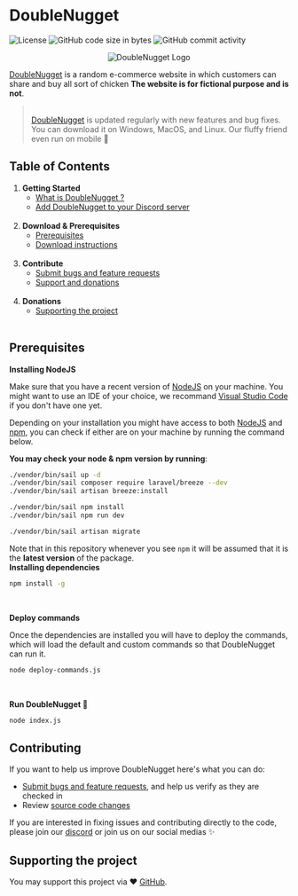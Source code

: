 # DoubleNugget

![License](https://img.shields.io/static/v1?label=license&message=MIT&color=green) ![GitHub code size in bytes](https://img.shields.io/github/languages/code-size/JustGritt/DoubleNugget) ![GitHub commit activity](https://img.shields.io/github/commit-activity/m/JustGritt/DoubleNugget)

<p align="center">
  <img alt="DoubleNugget Logo" src="https://www.brandbucket.com/sites/default/files/logo_uploads/427207/large_doublenugget.png">
</p>


[DoubleNugget](#DoubleNugget) is a random e-commerce website in which customers can share and buy all sort of chicken **The website is for fictional purpose and is not**.
<br>
> <br>[DoubleNugget](#DoubleNugget) is updated regularly with new features and bug fixes. You can download it on Windows, MacOS, and Linux. Our fluffy friend even run on mobile 🐗
> <br>

## Table of Contents

1. **Getting Started**
    - [What is DoubleNugget ?](#DoubleNugget)
    - [Add DoubleNugget to your Discord server](#start)
    <br>
2. **Download & Prerequisites**
    - [Prerequisites](#prerequisites)
    - [Download instructions](#download)
    <br>
3. **Contribute**
    - [Submit bugs and feature requests](#contributing)
    - [Support and donations](#contributing)
    <br>
4. **Donations** 
    - [Supporting the project](#supporting-the-project)
    <br>

## Prerequisites

**Installing NodeJS**

Make sure that you have a recent version of [NodeJS](https://nodejs.dev/download/) on your machine.
You might want to use an IDE of your choice, we recommand [Visual Studio Code](https://code.visualstudio.com/Download) if you don't have one yet.   

Depending on your installation you might have access to both [NodeJS](https://nodejs.dev/download/) and [npm](https://nodejs.dev/download/), you can check if either are on your machine by running the command below. 

**You may check your node & npm version by running**:

```bash
./vendor/bin/sail up -d
./vendor/bin/sail composer require laravel/breeze --dev
./vendor/bin/sail artisan breeze:install

./vendor/bin/sail npm install
./vendor/bin/sail npm run dev

./vendor/bin/sail artisan migrate 

```

Note that in this repository whenever you see `npm` it will be assumed that it is the **latest version** of the package.
<br>
**Installing dependencies**

```bash
npm install -g
```
<br>

**Deploy commands**

Once the dependencies are installed you will have to deploy the commands, which will load the default and custom commands so that DoubleNugget can run it.  
```bash
node deploy-commands.js
```
<br>

**Run DoubleNugget 🐗**

 
```bash
node index.js
```


## Contributing

If you want to help us improve DoubleNugget here's what you can do:

* [Submit bugs and feature requests](#), and help us verify as they are checked in
* Review [source code changes](#)

If you are interested in fixing issues and contributing directly to the code, please join our [discord](#) or join us on our social medias ✨



## Supporting the project

You may support this project via ❤️️ [GitHub](https://github.com/sponsors/JustGritt).

